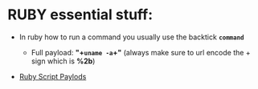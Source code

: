 # **RUBY essential stuff:**

- In ruby how to run a command you usually use the backtick **`command`** 
  - Full payload: **"+`uname -a`+"** (always make sure to url encode the + sign which is **%2b**)

- [Ruby Script Paylods](Attacks/Scripts/RUBY)
